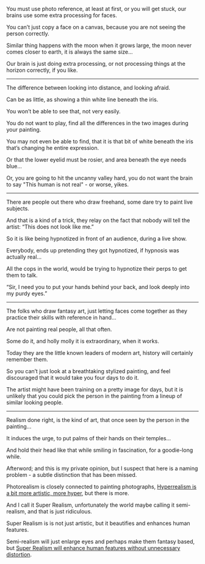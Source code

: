 You must use photo reference, at least at first, or you will get stuck,
our brains use some extra processing for faces.

You can’t just copy a face on a canvas,
because you are not seeing the person correctly.

Similar thing happens with the moon when it grows large,
the moon never comes closer to earth, it is always the same size...

Our brain is just doing extra processing,
or not processing things at the horizon correctly, if you like.

---

The difference between looking into distance,
and looking afraid.

Can be as little,
as showing a thin white line beneath the iris.

You won’t be able to see that,
not very easily.

You do not want to play,
find all the differences in the two images during your painting.

You may not even be able to find,
that it is that bit of white beneath the iris that’s changing he entire expression.

Or that the lower eyelid must be rosier,
and area beneath the eye needs blue...

Or, you are going to hit the uncanny valley hard,
you do not want the brain to say "This human is not real" - or worse, yikes.

---

There are people out there who draw freehand,
some dare try to paint live subjects.

And that is a kind of a trick,
they relay on the fact that nobody will tell the artist: “This does not look like me.”

So it is like being hypnotized in front of an audience,
during a live show.

Everybody, ends up pretending they got hypnotized,
if hypnosis was actually real...

All the cops in the world,
would be trying to hypnotize their perps to get them to talk.

“Sir, I need you to put your hands behind your back,
and look deeply into my purdy eyes.”

---

The folks who draw fantasy art,
just letting faces come together as they practice their skills with reference in hand...

Are not painting real people,
all that often.

Some do it, and holly molly it is extraordinary,
when it works.

Today they are the little known leaders of modern art,
history will certainly remember them.

So you can’t just look at a breathtaking stylized painting,
and feel discouraged that it would take you four days to do it.

The artist might have been training on a pretty image for days,
but it is unlikely that you could pick the person in the painting from a lineup of similar looking people.

---

Realism done right, is the kind of art,
that once seen by the person in the painting...

It induces the urge,
to put palms of their hands on their temples...

And hold their head like that while smiling in fascination,
for a goodie-long while.

Afterword; and this is my private opinion,
but I suspect that here is a naming problem - a subtle distinction that has been missed.

Photorealism is closely connected to painting photographs,
[Hyperrealism is a bit more artistic, more hyper][1], but there is more.

And I call it Super Realism,
unfortunately the world maybe calling it semi-realism, and that is just ridiculous.

Super Realism is is not just artistic,
but it beautifies and enhances human features.

Semi-realism will just enlarge eyes and perhaps make them fantasy based,
but [Super Realism will enhance human features without unnecessary distortion][2].




[1]: https://www.hyperrealism.eu/painters/?subject=portrait
[2]: https://www.artstation.com/nadar
